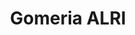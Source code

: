 ---
title: "Gomeria ALRI"
url: /santa-cruz-de-la-sierra/gomeria-alri/
shop: reparación de automóviles
---